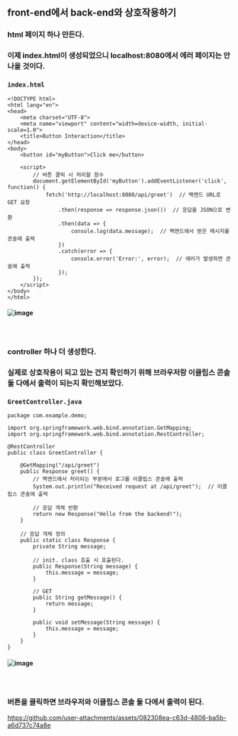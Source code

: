## front-end에서 back-end와 상호작용하기
### html 페이지 하나 만든다.
### 이제 index.html이 생성되었으니 localhost:8080에서 에러 페이지는 안 나올 것이다.
### `index.html`
```
<!DOCTYPE html>
<html lang="en">
<head>
    <meta charset="UTF-8">
    <meta name="viewport" content="width=device-width, initial-scale=1.0">
    <title>Button Interaction</title>
</head>
<body>
    <button id="myButton">Click me</button>

    <script>
        // 버튼 클릭 시 처리할 함수
        document.getElementById('myButton').addEventListener('click', function() {
            fetch('http://localhost:8080/api/greet')  // 백엔드 URL로 GET 요청
                .then(response => response.json())  // 응답을 JSON으로 변환
                .then(data => {
                    console.log(data.message);  // 백엔드에서 받은 메시지를 콘솔에 출력
                })
                .catch(error => {
                    console.error('Error:', error);  // 에러가 발생하면 콘솔에 출력
                });
        });
    </script>
</body>
</html>
```
#### ![image](https://github.com/user-attachments/assets/c7e78615-668d-4140-9a27-b02c3f688796)
### <br/>

### controller 하나 더 생성한다.
### 실제로 상호작용이 되고 있는 건지 확인하기 위해 브라우저랑 이클립스 콘솔 둘 다에서 출력이 되는지 확인해보았다.
### `GreetController.java`
```
package com.example.demo;

import org.springframework.web.bind.annotation.GetMapping;
import org.springframework.web.bind.annotation.RestController;

@RestController
public class GreetController {

    @GetMapping("/api/greet")
    public Response greet() {
        // 백엔드에서 처리되는 부분에서 로그를 이클립스 콘솔에 출력
        System.out.println("Received request at /api/greet");  // 이클립스 콘솔에 출력
        
        // 응답 객체 반환
        return new Response("Hello from the backend!");
    }
    
    // 응답 객체 정의
    public static class Response {
        private String message;

        // init. class 호출 시 호출된다. 
        public Response(String message) {
            this.message = message;
        }

        // GET
        public String getMessage() {
            return message;
        }

        public void setMessage(String message) {
            this.message = message;
        }
    }
}
```
#### ![image](https://github.com/user-attachments/assets/aa6c969b-3e60-4f50-bc7a-fa64e1392451)
### <br/>

### 버튼을 클릭하면 브라우저와 이클립스 콘솔 둘 다에서 출력이 된다.

https://github.com/user-attachments/assets/082308ea-c63d-4808-ba5b-a6d737c74a8e

